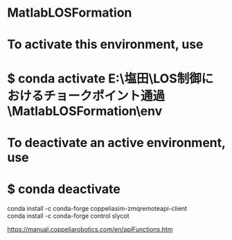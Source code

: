 # MatlabLOSFormation

# To activate this environment, use
#
#     $ conda activate E:\塩田\LOS制御におけるチョークポイント通過\MatlabLOSFormation\env
#
# To deactivate an active environment, use
#
#     $ conda deactivate

conda install -c conda-forge coppeliasim-zmqremoteapi-client<br>
conda install -c conda-forge control slycot<br>

https://manual.coppeliarobotics.com/en/apiFunctions.htm